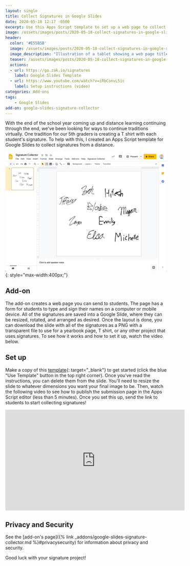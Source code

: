 ```yaml
---
layout: single
title: Collect Signatures in Google Slides
date: 2020-05-18 12:17 -0500
excerpt: Use this Apps Script template to set up a web page to collect signatures from students and store them in a Google Slideshow.
image: /assets/images/posts/2020-05-18-collect-signatures-in-google-slides/teaser.png
header:
  color: '#E55B5B'
  image: /assets/images/posts/2020-05-18-collect-signatures-in-google-slides/teaser.png
  image_description: "Illustration of a tablet showing a web page titled 'Please sign'. Below is a white box with a scribbled signature inside and a green button labeled 'save'"
  teaser: /assets/images/posts/2020-05-18-collect-signatures-in-google-slides/teaser.png
  actions:
  - url: https://go.zak.io/signatures
    label: Google Slides Template
  - url: https://www.youtube.com/watch?v=iRbConvL5ic
    label: Setup instructions (video)
categories: Add-ons
tags:
    - Google Slides
add-on: google-slides-signature-collector
---
```


With the end of the school year coming up and distance learning continuing through the end, we've been looking for ways to continue traditions virtually. One tradition for our 5th graders is creating a T shirt with each student's signature. To help with this, I created an Apps Script template for Google Slides to collect signatures from a distance.

![Screensnot of a Google Slide filled with handwritten signatures](/assets/images/posts/2020-05-18-collect-signatures-in-google-slides/signatures.png){: style="max-width:400px;"}

## Add-on

The add-on creates a web page you can send to students. The page has a form for students to type and sign their names on a computer or mobile device. All of the signatures are saved into a Google Slide, where they can be resized, rotated, and arranged as desired. Once the layout is done, you can download the slide with all of the signatures as a PNG with a transparent file to use for a yearbook page, T shirt, or any other project that uses signatures. To see how it works and how to set it up, watch the video below.



## Set up

Make a copy of this [template](https://go.zak.io/signatures){: target="_blank"} to get started (click the blue "Use Template" button in the top right corner). Once you've read the instructions, you can delete them from the slide. You'll need to resize the slide to whatever dimensions you want your final image to be. Then, watch the following video to see how to publish the submission page in the Apps Script editor (less than 5 minutes). Once you set this up, send the link to students to start collecting signatures!

<iframe width="560" height="315" src="https://www.youtube-nocookie.com/embed/iRbConvL5ic" frameborder="0" allow="accelerometer; autoplay; encrypted-media; gyroscope; picture-in-picture" allowfullscreen></iframe> 

## Privacy and Security

See the [add-on's page]({% link _addons/google-slides-signature-collector.md %}#privacysecurity) for information about privacy and security.

Good luck with your signature project!